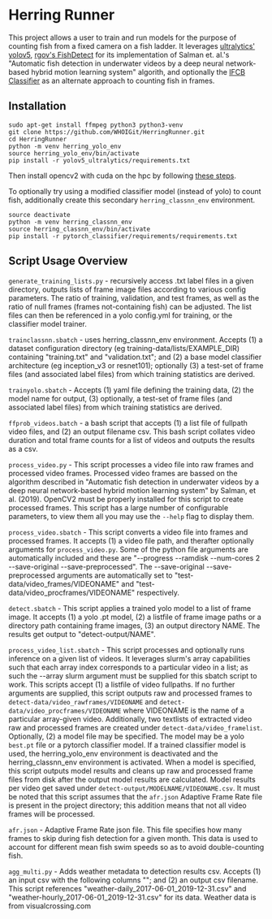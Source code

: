 # Herring Runner

This project allows a user to train and run models for the purpose of counting fish from a fixed camera on a fish ladder.
It leverages [ultralytics' yolov5](https://github.com/ultralytics/yolov5), [rgov's FishDetect](https://github.com/WHOIGit/FishDetector) for its implementation of Salman et. al.'s "Automatic fish detection in underwater videos by a deep neural network-based hybrid motion learning system" algorith, and optionally the [IFCB Classifier](https://github.com/WHOIGit/ifcb_classifier) as an alternate approach to counting fish in frames. 


## Installation

```
sudo apt-get install ffmpeg python3 python3-venv
git clone https://github.com/WHOIGit/HerringRunner.git
cd HerringRunner
python -m venv herring_yolo_env
source herring_yolo_env/bin/activate
pip install -r yolov5_ultralytics/requirements.txt
```
Then install opencv2 with cuda on the hpc by following [these steps](https://github.com/WHOIGit/FishDetector#building-opencv).


To optionally try using a modified classifier model (instead of yolo) to count fish, additionally create this secondary `herring_classnn_env` environment.

```
source deactivate
python -m venv herring_classnn_env
source herring_classnn_env/bin/activate
pip install -r pytorch_classifier/requirements/requirements.txt
``` 


## Script Usage Overview

`generate_training_lists.py` - recursively access .txt label files in a given directory, outputs lists of frame image files according to various config parameters. The ratio of training, validation, and test frames, as well as the ratio of null frames (frames not-containing fish) can be adjusted. The list files can then be referenced in a yolo config.yml for training, or the classifier model trainer. 


`trainclassnn.sbatch` - uses herring_classnn_env environment. Accepts (1) a dataset configuration directory (eg training-data/lists/EXAMPLE_DIR) containing "training.txt" and "validation.txt"; and (2) a base model classifier architecture (eg inception_v3 or resnet101); optionally (3) a test-set of frame files (and associated label files) from which training statistics are derived. 


`trainyolo.sbatch` - Accepts (1) yaml file defining the training data, (2) the model name for output, (3) optionally, a test-set of frame files (and associated label files) from which training statistics are derived. 


`ffprob_videos.batch` - a bash script that accepts (1) a list file of fullpath video files, and (2) an output filename csv. This bash script collates video duration and total frame counts for a list of videos and outputs the results as a csv. 


`process_video.py` - This script processes a video file into raw frames and processed video frames. Processed video frames are bassed on the algorithm described in "Automatic fish detection in underwater videos by a deep neural network-based hybrid motion learning system" by Salman, et al. (2019). OpenCV2 must be properly installed for this script to create processed frames. This script has a large number of configurable parameters, to view them all you may use the `--help` flag to display them. 


`process_video.sbatch` - This script converts a video file into frames and processed frames. It accepts (1) a video file path, and therafter optionally arguments for `process_video.py`. Some of the python file arguments are automatically included and these are "--progress --ramdisk --num-cores 2 --save-original --save-preprocessed". The --save-original --save-preprocessed arguments are automatically set to "test-data/video_frames/VIDEONAME" and "test-data/video_procframes/VIDEONAME" respectively. 


`detect.sbatch` - This script applies a trained yolo model to a list of frame image. It accepts (1) a yolo .pt model, (2) a listfile of frame image paths or a directory path containing frame images, (3) an output directory NAME. The results get output to "detect-output/NAME".


`process_video_list.sbatch` - This script processes and optionally runs inference on a given list of videos. It leverages slurm's array capabilities such that each array index corresponds to a particular video in a list; as such the --array slurm argument must be supplied for this sbatch script to work. This scripts accept (1) a listfile of video fullpaths. If no further arguments are supplied, this script outputs raw and processed frames to `detect-data/video_rawframes/VIDEONAME` and `detect-data/video_procframes/VIDEONAME` where VIDEONAME is the name of a particular array-given video. Additionally, two textlists of extracted video raw and processed frames are created under `detect-data/video_framelist`. Optionally, (2) a model file may be specified. The model may be a yolo `best.pt` file or a pytorch classifier model. If a trained classifier model is used, the herring_yolo_env environment is deactivated and the herring_classnn_env environment is activated. When a model is specified, this script outputs model results and cleans up raw and processed frame files from disk after the output model results are calculated. Model results per video get saved under `detect-output/MODELNAME/VIDEONAME.csv`. It must be noted that this script assumes that the `afr.json` Adaptive Frame Rate file is present in the project directory; this addition means that not all video frames will be processed. 


`afr.json` - Adaptive Frame Rate json file. This file specifies how many frames to skip during fish detection for a given month. This data is used to account for different mean fish swim speeds so as to avoid double-counting fish.


`agg_multi.py` - Adds weather metadata to detection results csv. Accepts (1) an input csv with the following columns ""; and (2) an output csv filename. This script references "weather-daily_2017-06-01_2019-12-31.csv" and "weather-hourly_2017-06-01_2019-12-31.csv" for its data. Weather data is from visualcrossing.com


